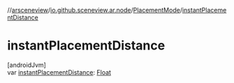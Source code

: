 //[arsceneview](../../../index.md)/[io.github.sceneview.ar.node](../index.md)/[PlacementMode](index.md)/[instantPlacementDistance](instant-placement-distance.md)

# instantPlacementDistance

[androidJvm]\
var [instantPlacementDistance](instant-placement-distance.md): [Float](https://kotlinlang.org/api/latest/jvm/stdlib/kotlin/-float/index.html)
